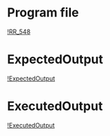 # Program file
[!RR_548](RR_548.png)
# ExpectedOutput
[!ExpectedOutput](ExpectedOutput.png)
# ExecutedOutput
[!ExecutedOutput](ExecutedOutput.png)

